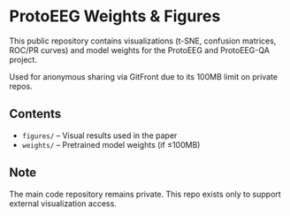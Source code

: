 
# ProtoEEG Weights & Figures

This public repository contains visualizations (t-SNE, confusion matrices, ROC/PR curves) and model weights for the ProtoEEG and ProtoEEG-QA project.

Used for anonymous sharing via GitFront due to its 100MB limit on private repos.

## Contents

- `figures/` – Visual results used in the paper
- `weights/` – Pretrained model weights (if ≤100MB)

## Note

The main code repository remains private. This repo exists only to support external visualization access.
